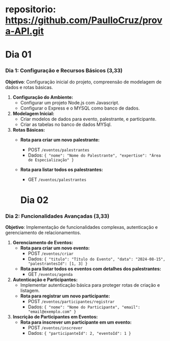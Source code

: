 # repositorio: https://github.com/PaulloCruz/prova-API.git

# Dia 01

### **Dia 1: Configuração e Recursos Básicos (3,33)**

**Objetivo**: Configuração inicial do projeto, compreensão de modelagem de dados e rotas básicas.

1. **Configuração do Ambiente:**
    - Configurar um projeto Node.js com Javascript.
    - Configurar o Express e o MYSQL como banco de dados.
2. **Modelagem Inicial:**
    - Criar modelos de dados para evento, palestrante, e participante.
    - Criar as tabelas no banco de dados MYSql.
3. **Rotas Básicas:**
    - **Rota para criar um novo palestrante:**
        - POST `/eventos/palestrantes`
        - Dados: `{ "nome": "Nome do Palestrante", "expertise": "Área de Especialização" }`
    - **Rota para listar todos os palestrantes:**
        - GET `/eventos/palestrantes`

        # Dia 02

### **Dia 2: Funcionalidades Avançadas (3,33)**

**Objetivo**: Implementação de funcionalidades complexas, autenticação e gerenciamento de relacionamentos.

1. **Gerenciamento de Eventos:**
    - **Rota para criar um novo evento:**
        - POST `/eventos/criar`
        - Dados: `{ "titulo": "Título do Evento", "data": "2024-08-15", "palestrantesId": [1, 3] }`
    - **Rota para listar todos os eventos com detalhes dos palestrantes:**
        - GET `/eventos/agenda`
2. **Autenticação e Participantes:**
    - Implementar autenticação básica para proteger rotas de criação e listagem.
    - **Rota para registrar um novo participante:**
        - POST `/eventos/participantes/registrar`
        - Dados: `{ "nome": "Nome do Participante", "email": "email@exemplo.com" }`
3. **Inscrição de Participantes em Eventos:**
    - **Rota para inscrever um participante em um evento:**
        - POST `/eventos/inscrever`
        - Dados: `{ "participanteId": 2, "eventoId": 1 }`